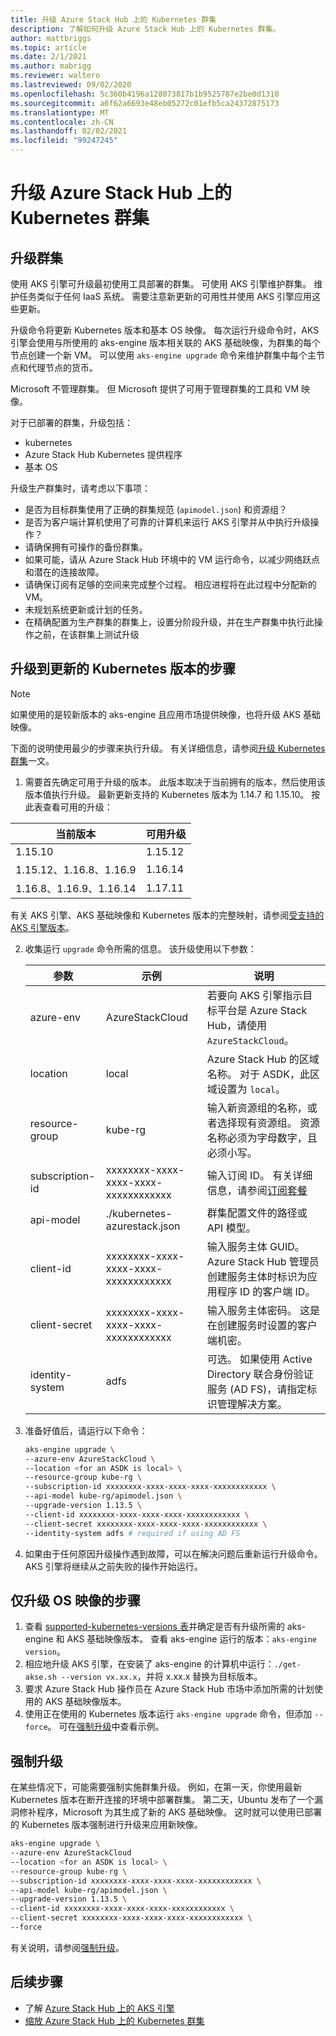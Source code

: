 ```yaml
---
title: 升级 Azure Stack Hub 上的 Kubernetes 群集
description: 了解如何升级 Azure Stack Hub 上的 Kubernetes 群集。
author: mattbriggs
ms.topic: article
ms.date: 2/1/2021
ms.author: mabrigg
ms.reviewer: waltero
ms.lastreviewed: 09/02/2020
ms.openlocfilehash: 5c360b4196a128073817b1b9525787e2be0d1310
ms.sourcegitcommit: a6f62a6693e48eb05272c01efb5ca24372875173
ms.translationtype: MT
ms.contentlocale: zh-CN
ms.lasthandoff: 02/02/2021
ms.locfileid: "99247245"
---
```

# <a name="upgrade-a-kubernetes-cluster-on-azure-stack-hub"></a>升级 Azure Stack Hub 上的 Kubernetes 群集

## <a name="upgrade-a-cluster"></a>升级群集

使用 AKS 引擎可升级最初使用工具部署的群集。 可使用 AKS 引擎维护群集。 维护任务类似于任何 IaaS 系统。 需要注意新更新的可用性并使用 AKS 引擎应用这些更新。

升级命令将更新 Kubernetes 版本和基本 OS 映像。 每次运行升级命令时，AKS 引擎会使用与所使用的 aks-engine 版本相关联的 AKS 基础映像，为群集的每个节点创建一个新 VM。 可以使用 `aks-engine upgrade` 命令来维护群集中每个主节点和代理节点的货币。 

Microsoft 不管理群集。 但 Microsoft 提供了可用于管理群集的工具和 VM 映像。 

对于已部署的群集，升级包括：

-   kubernetes
-   Azure Stack Hub Kubernetes 提供程序
-   基本 OS

升级生产群集时，请考虑以下事项：

-   是否为目标群集使用了正确的群集规范 (`apimodel.json`) 和资源组？
-   是否为客户端计算机使用了可靠的计算机来运行 AKS 引擎并从中执行升级操作？
-   请确保拥有可操作的备份群集。
-   如果可能，请从 Azure Stack Hub 环境中的 VM 运行命令，以减少网络跃点和潜在的连接故障。
-   请确保订阅有足够的空间来完成整个过程。 相应进程将在此过程中分配新的 VM。
-   未规划系统更新或计划的任务。
-   在精确配置为生产群集的群集上，设置分阶段升级，并在生产群集中执行此操作之前，在该群集上测试升级

## <a name="steps-to-upgrade-to-a-newer-kubernetes-version"></a>升级到更新的 Kubernetes 版本的步骤

> [!NOTE]  
> 如果使用的是较新版本的 aks-engine 且应用市场提供映像，也将升级 AKS 基础映像。

下面的说明使用最少的步骤来执行升级。 有关详细信息，请参阅[升级 Kubernetes 群集](https://github.com/Azure/aks-engine/blob/master/docs/topics/upgrade.md)一文。

1. 需要首先确定可用于升级的版本。 此版本取决于当前拥有的版本，然后使用该版本值执行升级。 最新更新支持的 Kubernetes 版本为 1.14.7 和 1.15.10。 按此表查看可用的升级：

| 当前版本 | 可用升级 |
| ------------------------- | ----------------------- |
| 1.15.10 | 1.15.12 |
| 1.15.12、1.16.8、1.16.9 | 1.16.14 |
| 1.16.8、1.16.9、1.16.14 | 1.17.11 |

有关 AKS 引擎、AKS 基础映像和 Kubernetes 版本的完整映射，请参阅[受支持的 AKS 引擎版本](https://github.com/Azure/aks-engine/blob/master/docs/topics/azure-stack.md#supported-aks-engine-versions)。

2. 收集运行 `upgrade` 命令所需的信息。 该升级使用以下参数：

    | 参数 | 示例 | 说明 |
    | --- | --- | --- |
    | azure-env | AzureStackCloud | 若要向 AKS 引擎指示目标平台是 Azure Stack Hub，请使用 `AzureStackCloud`。 |
    | location | local | Azure Stack Hub 的区域名称。 对于 ASDK，此区域设置为 `local`。 |
    | resource-group | kube-rg | 输入新资源组的名称，或者选择现有资源组。 资源名称必须为字母数字，且必须小写。 |
    | subscription-id | xxxxxxxx-xxxx-xxxx-xxxx-xxxxxxxxxxxx | 输入订阅 ID。 有关详细信息，请参阅[订阅套餐](./azure-stack-subscribe-services.md#subscribe-to-an-offer) |
    | api-model | ./kubernetes-azurestack.json | 群集配置文件的路径或 API 模型。 |
    | client-id | xxxxxxxx-xxxx-xxxx-xxxx-xxxxxxxxxxxx | 输入服务主体 GUID。 Azure Stack Hub 管理员创建服务主体时标识为应用程序 ID 的客户端 ID。 |
    | client-secret | xxxxxxxx-xxxx-xxxx-xxxx-xxxxxxxxxxxx | 输入服务主体密码。 这是在创建服务时设置的客户端机密。 |
    | identity-system | adfs | 可选。 如果使用 Active Directory 联合身份验证服务 (AD FS)，请指定标识管理解决方案。 |

3. 准备好值后，请运行以下命令：

    ```bash  
    aks-engine upgrade \
    --azure-env AzureStackCloud \
    --location <for an ASDK is local> \
    --resource-group kube-rg \
    --subscription-id xxxxxxxx-xxxx-xxxx-xxxx-xxxxxxxxxxxx \
    --api-model kube-rg/apimodel.json \
    --upgrade-version 1.13.5 \
    --client-id xxxxxxxx-xxxx-xxxx-xxxx-xxxxxxxxxxxx \
    --client-secret xxxxxxxx-xxxx-xxxx-xxxx-xxxxxxxxxxxx \
    --identity-system adfs # required if using AD FS
    ```

4.  如果由于任何原因升级操作遇到故障，可以在解决问题后重新运行升级命令。 AKS 引擎将继续从之前失败的操作开始运行。

## <a name="steps-to-only-upgrade-the-os-image"></a>仅升级 OS 映像的步骤

1. 查看 [supported-kubernetes-versions 表](https://github.com/Azure/aks-engine/blob/master/docs/topics/azure-stack.md#supported-aks-engine-versions)并确定是否有升级所需的 aks-engine 和 AKS 基础映像版本。 查看 aks-engine 运行的版本：`aks-engine version`。
2. 相应地升级 AKS 引擎，在安装了 aks-engine 的计算机中运行：`./get-akse.sh --version vx.xx.x`，并将 x.xx.x 替换为目标版本。
3. 要求 Azure Stack Hub 操作员在 Azure Stack Hub 市场中添加所需的计划使用的 AKS 基础映像版本。
4. 使用正在使用的 Kubernetes 版本运行 `aks-engine upgrade` 命令，但添加 `--force`。 可在[强制升级](#forcing-an-upgrade)中查看示例。


## <a name="forcing-an-upgrade"></a>强制升级

在某些情况下，可能需要强制实施群集升级。 例如，在第一天，你使用最新 Kubernetes 版本在断开连接的环境中部署群集。 第二天，Ubuntu 发布了一个漏洞修补程序，Microsoft 为其生成了新的 AKS 基础映像。 这时就可以使用已部署的 Kubernetes 版本强制进行升级来应用新映像。

```bash  
aks-engine upgrade \
--azure-env AzureStackCloud   
--location <for an ASDK is local> \
--resource-group kube-rg \
--subscription-id xxxxxxxx-xxxx-xxxx-xxxx-xxxxxxxxxxxx \
--api-model kube-rg/apimodel.json \
--upgrade-version 1.13.5 \
--client-id xxxxxxxx-xxxx-xxxx-xxxx-xxxxxxxxxxxx \
--client-secret xxxxxxxx-xxxx-xxxx-xxxx-xxxxxxxxxxxx \
--force
```

有关说明，请参阅[强制升级](https://github.com/Azure/aks-engine/blob/master/docs/topics/upgrade.md#force-upgrade)。

## <a name="next-steps"></a>后续步骤

- 了解 [Azure Stack Hub 上的 AKS 引擎](azure-stack-kubernetes-aks-engine-overview.md)
- [缩放 Azure Stack Hub 上的 Kubernetes 群集](azure-stack-kubernetes-aks-engine-scale.md)
